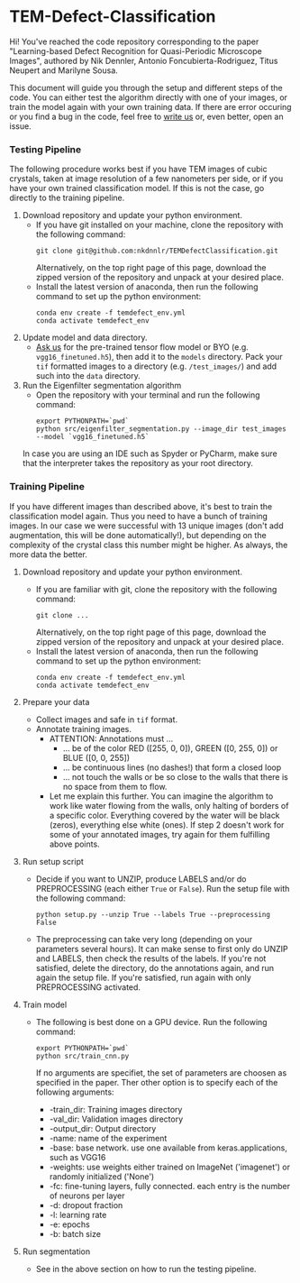 # TEM-Defect-Classification
Hi! You've reached the code repository corresponding to the paper "Learning-based Defect Recognition for Quasi-Periodic Microscope Images", authored by Nik Dennler, Antonio Foncubierta-Rodriguez, Titus Neupert and Marilyne Sousa. 

This document will guide you through the setup and different steps of the code. You can either test the algorithm directly with one of your images, or train the model again with your own training data. If there are error occuring or you find a bug in the code, feel free to [write us](mailto:nik.dennler@uzh.ch) or, even better, open an issue. 

### Testing Pipeline
The following procedure works best if you have TEM images of cubic crystals, taken at image resolution of a few nanometers per side, or if you have your own trained classification model. If this is not the case, go directly to the training pipeline. 
1. Download repository and update your python environment.
   * If you have git installed on your machine, clone the repository with the following command:
     ```
     git clone git@github.com:nkdnnlr/TEMDefectClassification.git
     ```
     Alternatively, on the top right page of this page, download the zipped version of the repository and unpack at your desired place.
   * Install the latest version of anaconda, then run the following command to set up the python environment:
     ```
     conda env create -f temdefect_env.yml
     conda activate temdefect_env
     ```
2. Update model and data directory. 
   * [Ask us](mailto:nik.dennler@uzh.ch) for the pre-trained tensor flow model or BYO (e.g. `vgg16_finetuned.h5`), then add it to the `models` directory. Pack your `tif` formatted images to a directory (e.g. `/test_images/`) and add such into the `data` directory. 
3. Run the Eigenfilter segmentation algorithm
   * Open the repository with your terminal and run the following command:
     ```
     export PYTHONPATH=`pwd`
     python src/eigenfilter_segmentation.py --image_dir test_images --model `vgg16_finetuned.h5`
     ```
    In case you are using an IDE such as Spyder or PyCharm, make sure that the interpreter takes the repository as your root directory. 

### Training Pipeline
If you have different images than described above, it's best to train the classification model again. Thus you need to have a bunch of training images. In our case we were successful with 13 unique images (don't add augmentation, this will be done automatically!), but depending on the complexity of the crystal class this number might be higher. As always, the more data the better.

1. Download repository and update your python environment.
   * If you are familiar with git, clone the repository with the following command:
     ```
     git clone ...
     ```
     Alternatively, on the top right page of this page, download the zipped version of the repository and unpack at your desired place.
   * Install the latest version of anaconda, then run the following command to set up the python environment:
     ```
     conda env create -f temdefect_env.yml
     conda activate temdefect_env
     ```
2. Prepare your data
    * Collect images and safe in `tif` format.
    * Annotate training images.
      * ATTENTION: Annotations must ...
        * ... be of the color RED ([255, 0, 0]), GREEN ([0, 255, 0]) or BLUE ([0, 0, 255])
        * ... be continuous lines (no dashes!) that form a closed loop
        * ... not touch the walls or be so close to the walls that there is no space from them to flow. 
      * Let me explain this further. You can imagine the algorithm to work like water flowing from the walls, only halting of borders of a specific color. Everything covered by the water will be black (zeros), everything else white (ones). If step 2 doesn't work for some of your annotated images, try again for them fulfilling above points.

3. Run setup script
    * Decide if you want to UNZIP, produce LABELS and/or do PREPROCESSING (each either `True` or `False`). Run the setup file with the following command:
      ```
      python setup.py --unzip True --labels True --preprocessing False 
      ```
    * The preprocessing can take very long (depending on your parameters several hours). It can make sense to first only do UNZIP and LABELS, then check the results of the labels. If you're not satisfied, delete the directory, do the annotations again, and run again the setup file. If you're satisfied, run again with only PREPROCESSING activated.

4. Train model
   * The following is best done on a GPU device. Run the following command:
      ```
     export PYTHONPATH=`pwd`
     python src/train_cnn.py
     ```
     If no arguments are specifiet, the set of parameters are choosen as specified in the paper. Ther other option is to specify each of the following arguments:

     * -train_dir: Training images directory
     * -val_dir: Validation images directory
     * -output_dir: Output directory
     * -name: name of the experiment
     * -base: base network. use one available from keras.applications, such as VGG16
     * -weights: use weights either trained on ImageNet ('imagenet') or randomly initialized ('None')
     * -fc: fine-tuning layers, fully connected. each entry is the number of neurons per layer
     * -d: dropout fraction
     * -l: learning rate
     * -e: epochs
     * -b: batch size
 
5. Run segmentation
   * See in the above section on how to run the testing pipeline.
